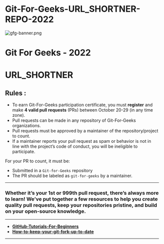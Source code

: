 # Git-For-Geeks-URL_SHORTNER-REPO-2022

![gfg-banner.png](https://user-images.githubusercontent.com/90423812/195241228-23e70dec-a9d8-4dd6-bd84-a1b21eae2cb5.png)

# **Git For Geeks - 2022**

# **URL_SHORTNER**

## Rules :

- To earn Git-For-Geeks participation certificate, you must **register** and make **4 valid pull requests** (PRs) between October 20-29 (in any time zone).
- Pull requests can be made in any repository of Git-For-Geeks organizations.
- Pull requests must be approved by a maintainer of the repository/project to count.
- If a maintainer reports your pull request as spam or behavior is not in line with the project’s code of conduct, you will be ineligible to participate.

For your PR to count, it must be:

- Submitted in a `Git-for-Geeks` repository
- The PR should be labeled as `git-for-geeks` by a maintainer.

---

### Whether it’s your 1st or 999th pull request, there’s always more to learn! We’ve put together a few resources to help you create quality pull requests, keep your repositories pristine, and build on your open-source knowledge.

---

- [**GitHub-Tutorials-For-Beginners**](https://product.hubspot.com/blog/git-and-github-tutorial-for-beginners)
- [**How-to-keep-your-git-fork-up-to-date**](https://stefanbauer.me/articles/how-to-keep-your-git-fork-up-to-date)

---
